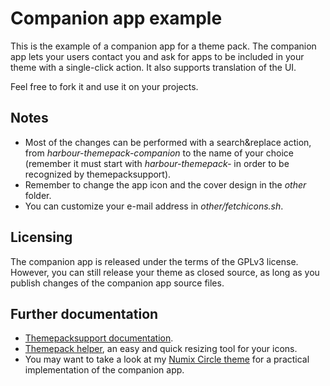 # Companion app example

This is the example of a companion app for a theme pack. The companion app lets your users contact you and ask for apps to be included in your theme with a single-click action. It also supports translation of the UI.

Feel free to fork it and use it on your projects.

## Notes

  * Most of the changes can be performed with a search&replace action, from *harbour-themepack-companion* to the name of your choice (remember it must start with *harbour-themepack-* in order to be recognized by themepacksupport).
  * Remember to change the app icon and the cover design in the *other* folder.
  * You can customize your e-mail address in *other/fetchicons.sh*.

## Licensing

The companion app is released under the terms of the GPLv3 license. However, you can still release your theme as closed source, as long as you publish changes of the companion app source files.

## Further documentation

  * [Themepacksupport documentation](https://fravaccaro.github.io/themepacksupport-sailfishos/docs/getstarted.html).
  * [Themepack helper](https://github.com/fravaccaro/harbour-themepack-dummy), an easy and quick resizing tool for your icons.
  * You may want to take a look at my [Numix Circle theme](https://fravaccaro.github.io/harbour-themepack-numix-circle/) for a practical implementation of the companion app.